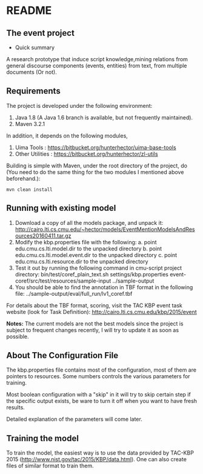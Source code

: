 # README #

The event project
-----------------

 - Quick summary

A research prototype that induce script knowledge,mining relations from general discourse components (events, entities) from text, from multiple documents (Or not).

Requirements
----------
The project is developed under the following environment:

1. Java 1.8  (A Java 1.6 branch is available, but not frequently maintained).
2. Maven 3.2.1

In addition, it depends on the following modules,

1. Uima Tools : https://bitbucket.org/hunterhector/uima-base-tools
2. Other Utilities : https://bitbucket.org/hunterhector/zl-utils

Building is simple with Maven, under the root directory of the project, do (You need to do the same thing for the two modules I mentioned above beforehand.):

    mvn clean install
    
Running with existing model
----------
1. Download a copy of all the models package, and unpack it: http://cairo.lti.cs.cmu.edu/~hector/models/EventMentionModelsAndResources20160411.tar.gz
2. Modify the kbp.properties file with the following:
 a. point edu.cmu.cs.lti.model.dir to the unpacked directory
 b. point edu.cmu.cs.lti.model.event.dir to the unpacked directory
 c. point edu.cmu.cs.lti.resource.dir to the unpacked directory
3. Test it out by running the following command in cmu-script project directory:
    bin/test/coref_plain_text.sh settings/kbp.properties event-coref/src/test/resources/sample-input ../sample-output
4. You should be able to find the annotation in TBF format in the following file:
    ../sample-output/eval/full_run/lv1_coref.tbf

For details about the TBF format, scoring, visit the TAC KBP event task website (look for Task Definition):
    http://cairo.lti.cs.cmu.edu/kbp/2015/event
    
**Notes:**
    The current models are not the best models since the project is subject to frequent changes recently, I will try to update it as soon as possible.

About The Configuration File
----------
The kbp.properties file contains most of the configuration, most of them are pointers to resources. Some numbers controls the various parameters for training.

Most boolean configuration with a "skip" in it will try to skip certain step if the specific output exists, be ware to turn it off when you want to have fresh results.

Detailed explanation of the parameters will come later.


Training the model
----------
To train the model, the easiest way is to use the data provided by TAC-KBP 2015 (http://www.nist.gov/tac/2015/KBP/data.html). One can also create files of similar format to train them.